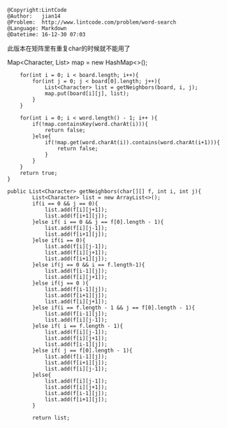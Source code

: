 ```
@Copyright:LintCode
@Author:   jian14
@Problem:  http://www.lintcode.com/problem/word-search
@Language: Markdown
@Datetime: 16-12-30 07:03
```




此版本在矩阵里有重复char的时候就不能用了

Map<Character, List<Character>> map = new HashMap<>();
        
        for(int i = 0; i < board.length; i++){
            for(int j = 0; j < board[0].length; j++){
                List<Character> list = getNeighbors(board, i, j);
                map.put(board[i][j], list);
            }
        }
        
        for(int i = 0; i < word.length() - 1; i++ ){
            if(!map.containsKey(word.charAt(i))){
                return false;
            }else{
                if(!map.get(word.charAt(i)).contains(word.charAt(i+1))){
                    return false;
                }
            }
        }
        return true;
    }
    
    public List<Character> getNeighbors(char[][] f, int i, int j){
	        List<Character> list = new ArrayList<>();
	        if(i == 0 && j == 0){
	        	list.add(f[i][j+1]);
	        	list.add(f[i+1][j]);
	        }else if( i == 0 && j == f[0].length - 1){
	        	list.add(f[i][j-1]);
	        	list.add(f[i+1][j]);
	        }else if(i == 0){
	        	list.add(f[i][j-1]);
	        	list.add(f[i][j+1]);
	        	list.add(f[i+1][j]);
	        }else if(j == 0 && i == f.length-1){
	        	list.add(f[i-1][j]);
	        	list.add(f[i][j+1]);
	        }else if(j == 0 ){
	        	list.add(f[i-1][j]);
	        	list.add(f[i+1][j]);
	        	list.add(f[i][j+1]);
	        }else if(i == f.length - 1 && j == f[0].length - 1){
	        	list.add(f[i-1][j]);
	        	list.add(f[i][j-1]);
	        }else if( i == f.length - 1){
	        	list.add(f[i][j-1]);
	        	list.add(f[i][j+1]);
	        	list.add(f[i-1][j]);
	        }else if( j == f[0].length - 1){
	        	list.add(f[i-1][j]);
	        	list.add(f[i+1][j]);
	        	list.add(f[i][j-1]);
	        }else{
	        	list.add(f[i][j-1]);
	        	list.add(f[i][j+1]);
	        	list.add(f[i-1][j]);
	        	list.add(f[i+1][j]);
	        }
	        
	        return list;